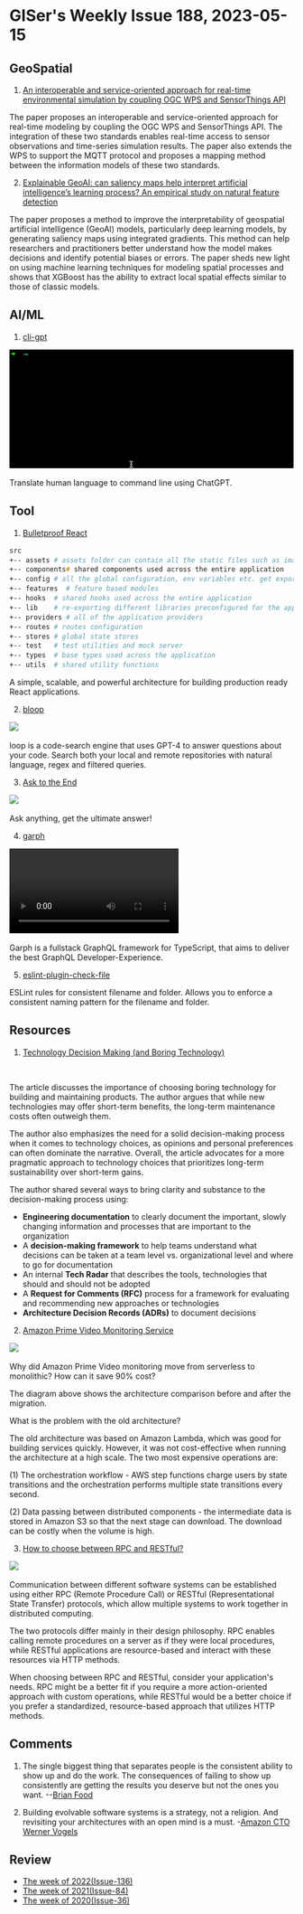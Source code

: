 # GISer's Weekly Issue 188, 2023-05-15

## GeoSpatial

1. [An interoperable and service-oriented approach for real-time environmental simulation by coupling OGC WPS and SensorThings API](https://www.sciencedirect.com/science/article/abs/pii/S1364815223001081)

The paper proposes an interoperable and service-oriented approach for real-time modeling by coupling the OGC WPS and SensorThings API. The integration of these two standards enables real-time access to sensor observations and time-series simulation results. The paper also extends the WPS to support the MQTT protocol and proposes a mapping method between the information models of these two standards.

2. [Explainable GeoAI: can saliency maps help interpret artificial intelligence’s learning process? An empirical study on natural feature detection](https://www.tandfonline.com/doi/full/10.1080/13658816.2023.2191256)

The paper proposes a method to improve the interpretability of geospatial artificial intelligence (GeoAI) models, particularly deep learning models, by generating saliency maps using integrated gradients. This method can help researchers and practitioners better understand how the model makes decisions and identify potential biases or errors. The paper sheds new light on using machine learning techniques for modeling spatial processes and shows that XGBoost has the ability to extract local spatial effects similar to those of classic models.

## AI/ML

1. [cli-gpt](https://github.com/MagicCube/cli-gpt)

![](https://github.com/MagicCube/cli-gpt/raw/main/docs/images/animation.gif)

Translate human language to command line using ChatGPT.

## Tool

1. [Bulletproof React](https://github.com/alan2207/bulletproof-react)

```zsh
src
+-- assets # assets folder can contain all the static files such as images, fonts, etc.
+-- components# shared components used across the entire application
+-- config # all the global configuration, env variables etc. get exported from here and used in the app
+-- features  # feature based modules
+-- hooks  # shared hooks used across the entire application
+-- lib    # re-exporting different libraries preconfigured for the application
+-- providers # all of the application providers
+-- routes # routes configuration
+-- stores # global state stores
+-- test   # test utilities and mock server
+-- types  # base types used across the application
+-- utils  # shared utility functions
```

A simple, scalable, and powerful architecture for building production ready React applications.

2. [bloop](https://github.com/BloopAI/bloop)

![](https://camo.githubusercontent.com/52c103f03ca2ea583114069c797a7faa0fb308178c45ef9a6eac601da208a0cd/68747470733a2f2f6173736574732e626c6f6f702e61692f626c6f6f705f677074345f73686f72742e676966)

loop is a code-search engine that uses GPT-4 to answer questions about your code. Search both your local and remote repositories with natural language, regex and filtered queries.

3. [Ask to the End](https://ask2end.com/)

![](https://imgs.zhubai.love/edb7372848ab42b794d78d3675779027_2192261542853668864.png)

Ask anything, get the ultimate answer!

4. [garph](https://github.com/stepci/garph)

![](https://user-images.githubusercontent.com/10400064/222474710-bc263775-06b8-4a78-8099-676a9ad3c7a4.mov)

Garph is a fullstack GraphQL framework for TypeScript, that aims to deliver the
best GraphQL Developer-Experience.

5. [eslint-plugin-check-file](https://github.com/DukeLuo/eslint-plugin-check-file)

ESLint rules for consistent filename and folder. Allows you to enforce a consistent naming pattern for the filename and folder.

## Resources

1. [Technology Decision Making (and Boring Technology)](https://code.likeagirl.io/technology-decision-making-and-boring-technology-e6cbe612450f)

![]()

The article discusses the importance of choosing boring technology for building and maintaining products. The author argues that while new technologies may offer short-term benefits, the long-term maintenance costs often outweigh them.

The author also emphasizes the need for a solid decision-making process when it comes to technology choices, as opinions and personal preferences can often dominate the narrative. Overall, the article advocates for a more pragmatic approach to technology choices that prioritizes long-term sustainability over short-term gains.

The author shared several ways to bring clarity and substance to the decision-making process using:

- **Engineering documentation** to clearly document the important, slowly changing information and processes that are important to the organization
- A **decision-making framework** to help teams understand what decisions can be taken at a team level vs. organizational level and where to go for documentation
- An internal **Tech Radar** that describes the tools, technologies that should and should not be adopted
- A **Request for Comments (RFC)** process for a framework for evaluating and recommending new approaches or technologies
- **Architecture Decision Records (ADRs)** to document decisions

2. [Amazon Prime Video Monitoring Service](https://blog.bytebytego.com/p/ep59-90-cost-slash-from-serverless)

![](https://substackcdn.com/image/fetch/w_1272,c_limit,f_webp,q_auto:good,fl_progressive:steep/https%3A%2F%2Fsubstack-post-media.s3.amazonaws.com%2Fpublic%2Fimages%2F0bb81839-6937-4969-922d-9a2328ad05fe_1404x1536.jpeg)

Why did Amazon Prime Video monitoring move from serverless to monolithic? How can it save 90% cost?

The diagram above shows the architecture comparison before and after the migration.

What is the problem with the old architecture?

The old architecture was based on Amazon Lambda, which was good for building services quickly. However, it was not cost-effective when running the architecture at a high scale. The two most expensive operations are:

(1) The orchestration workflow - AWS step functions charge users by state transitions and the orchestration performs multiple state transitions every second.

(2) Data passing between distributed components - the intermediate data is stored in Amazon S3 so that the next stage can download. The download can be costly when the volume is high.

3. [How to choose between RPC and RESTful?](https://blog.bytebytego.com/i/121101935/how-to-choose-between-rpc-and-restful)

![](https://substackcdn.com/image/fetch/w_1272,c_limit,f_webp,q_auto:good,fl_progressive:steep/https%3A%2F%2Fsubstack-post-media.s3.amazonaws.com%2Fpublic%2Fimages%2F3e37b2de-4a82-45de-b0be-4893ed6a4f8f_1997x1536.jpeg)

Communication between different software systems can be established using either RPC (Remote Procedure Call) or RESTful (Representational State Transfer) protocols, which allow multiple systems to work together in distributed computing.

The two protocols differ mainly in their design philosophy. RPC enables calling remote procedures on a server as if they were local procedures, while RESTful applications are resource-based and interact with these resources via HTTP methods.

When choosing between RPC and RESTful, consider your application's needs. RPC might be a better fit if you require a more action-oriented approach with custom operations, while RESTful would be a better choice if you prefer a standardized, resource-based approach that utilizes HTTP methods.

## Comments

1. The single biggest thing that separates people is the consistent ability to show up and do the work. The consequences of failing to show up consistently are getting the results you deserve but not the ones you want.
   --[Brian Food](https://fs.blog/brain-food/may-14-2023/)

2. Building evolvable software systems is a strategy, not a religion. And revisiting your architectures with an open mind is a must. -[Amazon CTO Werner Vogels](https://blog.bytebytego.com/p/ep59-90-cost-slash-from-serverless)

## Review

- [The week of 2022(Issue-136)](../2022/issue-136.md)
- [The week of 2021(Issue-84)](../2021/issue-84.md)
- [The week of 2020(Issue-36)](../2020/issue-36.md)
